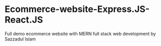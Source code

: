 # Ecommerce-website-Express.JS-React.JS
Full demo ecommerce website with MERN full stack web development by Sazzadul Islam
